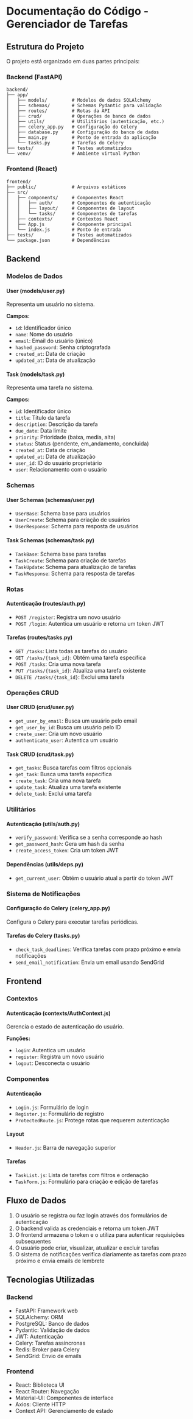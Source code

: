 # Documentação do Código - Gerenciador de Tarefas

## Estrutura do Projeto

O projeto está organizado em duas partes principais:

### Backend (FastAPI)

```
backend/
├── app/
│   ├── models/         # Modelos de dados SQLAlchemy
│   ├── schemas/        # Schemas Pydantic para validação
│   ├── routes/         # Rotas da API
│   ├── crud/           # Operações de banco de dados
│   ├── utils/          # Utilitários (autenticação, etc.)
│   ├── celery_app.py   # Configuração do Celery
│   ├── database.py     # Configuração do banco de dados
│   ├── main.py         # Ponto de entrada da aplicação
│   └── tasks.py        # Tarefas do Celery
├── tests/              # Testes automatizados
└── venv/               # Ambiente virtual Python
```

### Frontend (React)

```
frontend/
├── public/             # Arquivos estáticos
├── src/
│   ├── components/     # Componentes React
│   │   ├── auth/       # Componentes de autenticação
│   │   ├── layout/     # Componentes de layout
│   │   └── tasks/      # Componentes de tarefas
│   ├── contexts/       # Contextos React
│   ├── App.js          # Componente principal
│   └── index.js        # Ponto de entrada
├── tests/              # Testes automatizados
└── package.json        # Dependências
```

## Backend

### Modelos de Dados

#### User (models/user.py)

Representa um usuário no sistema.

**Campos:**
- `id`: Identificador único
- `name`: Nome do usuário
- `email`: Email do usuário (único)
- `hashed_password`: Senha criptografada
- `created_at`: Data de criação
- `updated_at`: Data de atualização

#### Task (models/task.py)

Representa uma tarefa no sistema.

**Campos:**
- `id`: Identificador único
- `title`: Título da tarefa
- `description`: Descrição da tarefa
- `due_date`: Data limite
- `priority`: Prioridade (baixa, media, alta)
- `status`: Status (pendente, em_andamento, concluida)
- `created_at`: Data de criação
- `updated_at`: Data de atualização
- `user_id`: ID do usuário proprietário
- `user`: Relacionamento com o usuário

### Schemas

#### User Schemas (schemas/user.py)

- `UserBase`: Schema base para usuários
- `UserCreate`: Schema para criação de usuários
- `UserResponse`: Schema para resposta de usuários

#### Task Schemas (schemas/task.py)

- `TaskBase`: Schema base para tarefas
- `TaskCreate`: Schema para criação de tarefas
- `TaskUpdate`: Schema para atualização de tarefas
- `TaskResponse`: Schema para resposta de tarefas

### Rotas

#### Autenticação (routes/auth.py)

- `POST /register`: Registra um novo usuário
- `POST /login`: Autentica um usuário e retorna um token JWT

#### Tarefas (routes/tasks.py)

- `GET /tasks`: Lista todas as tarefas do usuário
- `GET /tasks/{task_id}`: Obtém uma tarefa específica
- `POST /tasks`: Cria uma nova tarefa
- `PUT /tasks/{task_id}`: Atualiza uma tarefa existente
- `DELETE /tasks/{task_id}`: Exclui uma tarefa

### Operações CRUD

#### User CRUD (crud/user.py)

- `get_user_by_email`: Busca um usuário pelo email
- `get_user_by_id`: Busca um usuário pelo ID
- `create_user`: Cria um novo usuário
- `authenticate_user`: Autentica um usuário

#### Task CRUD (crud/task.py)

- `get_tasks`: Busca tarefas com filtros opcionais
- `get_task`: Busca uma tarefa específica
- `create_task`: Cria uma nova tarefa
- `update_task`: Atualiza uma tarefa existente
- `delete_task`: Exclui uma tarefa

### Utilitários

#### Autenticação (utils/auth.py)

- `verify_password`: Verifica se a senha corresponde ao hash
- `get_password_hash`: Gera um hash da senha
- `create_access_token`: Cria um token JWT

#### Dependências (utils/deps.py)

- `get_current_user`: Obtém o usuário atual a partir do token JWT

### Sistema de Notificações

#### Configuração do Celery (celery_app.py)

Configura o Celery para executar tarefas periódicas.

#### Tarefas do Celery (tasks.py)

- `check_task_deadlines`: Verifica tarefas com prazo próximo e envia notificações
- `send_email_notification`: Envia um email usando SendGrid

## Frontend

### Contextos

#### Autenticação (contexts/AuthContext.js)

Gerencia o estado de autenticação do usuário.

**Funções:**
- `login`: Autentica um usuário
- `register`: Registra um novo usuário
- `logout`: Desconecta o usuário

### Componentes

#### Autenticação

- `Login.js`: Formulário de login
- `Register.js`: Formulário de registro
- `ProtectedRoute.js`: Protege rotas que requerem autenticação

#### Layout

- `Header.js`: Barra de navegação superior

#### Tarefas

- `TaskList.js`: Lista de tarefas com filtros e ordenação
- `TaskForm.js`: Formulário para criação e edição de tarefas

## Fluxo de Dados

1. O usuário se registra ou faz login através dos formulários de autenticação
2. O backend valida as credenciais e retorna um token JWT
3. O frontend armazena o token e o utiliza para autenticar requisições subsequentes
4. O usuário pode criar, visualizar, atualizar e excluir tarefas
5. O sistema de notificações verifica diariamente as tarefas com prazo próximo e envia emails de lembrete

## Tecnologias Utilizadas

### Backend
- FastAPI: Framework web
- SQLAlchemy: ORM
- PostgreSQL: Banco de dados
- Pydantic: Validação de dados
- JWT: Autenticação
- Celery: Tarefas assíncronas
- Redis: Broker para Celery
- SendGrid: Envio de emails

### Frontend
- React: Biblioteca UI
- React Router: Navegação
- Material-UI: Componentes de interface
- Axios: Cliente HTTP
- Context API: Gerenciamento de estado
